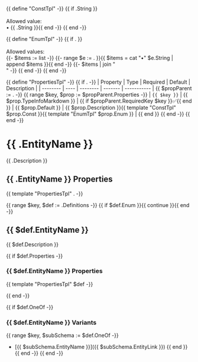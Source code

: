 {{ define "ConstTpl" -}}
{{ if .String }}<br><br>Allowed value:<br>• {{ .String }}{{ end -}}
{{ end -}}

{{ define "EnumTpl" -}}
{{ if . }}<br><br>Allowed values:<br>
{{- $items := list -}}
{{- range $e := . }}{{ $items = cat "•" $e.String | append $items }}{{ end -}}
{{- $items | join "<br>" -}}
{{ end -}}
{{ end -}}

{{ define "PropertiesTpl" -}}
{{ if . -}}
| Property | Type | Required | Default | Description |
| -------- | ---- | -------- | ------- | ----------- |
{{ $propParent := . -}}
{{ range $key, $prop := $propParent.Properties -}}
| `{{ $key }}` | {{ $prop.TypeInfoMarkdown }} | {{ if $propParent.RequiredKey $key }}✅{{ end }} | {{ $prop.Default }} | {{ $prop.Description }}{{ template "ConstTpl" $prop.Const }}{{ template "EnumTpl" $prop.Enum }} |
{{ end }}
{{ end -}}
{{ end -}}

# {{ .EntityName }}

{{ .Description }}

## {{ .EntityName }} Properties

{{ template "PropertiesTpl" . -}}

{{ range $key, $def := .Definitions -}}
{{ if $def.Enum }}{{ continue }}{{ end -}}

## {{ $def.EntityName }}

{{ $def.Description }}

{{ if $def.Properties -}}

### {{ $def.EntityName }} Properties

{{ template "PropertiesTpl" $def -}}

{{ end -}}

{{ if $def.OneOf -}}

### {{ $def.EntityName }} Variants

{{ range $key, $subSchema := $def.OneOf -}}

- [{{ $subSchema.EntityName }}]({{ $subSchema.EntityLink }})
{{ end }}
{{ end -}}
{{ end -}}
